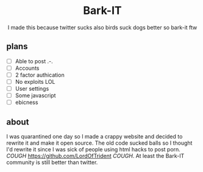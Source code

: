 <h1 align="center">Bark-IT</h1>
<p align="center">I made this because twitter sucks also birds suck dogs better so bark-it ftw </p>

## plans
- [ ] Able to post .-.
- [ ]  Accounts
- [ ]  2 factor authication 
- [ ]  No exploits LOL
- [ ]  User settings
- [ ]  Some javascript
- [ ]  ebicness

## about
I was quarantined one day so I made a crappy website and decided to rewrite it and make it open source.
The old code sucked balls so I thought I'd rewrite it since I was sick of people using html hacks to post porn. *COUGH* https://github.com/LordOfTrident *COUGH*.
At least the Bark-IT community is still better than twitter.
